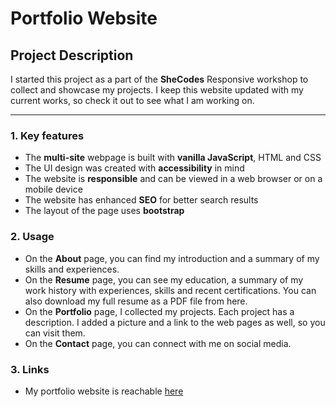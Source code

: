 # Portfolio Website

## Project Description

I started this project as a part of the **SheCodes** Responsive workshop to collect and showcase my projects. I keep this website updated with my current works, so check it out to see what I am working on.

---

### 1. Key features

* The **multi-site** webpage is built with **vanilla JavaScript**, HTML and CSS
* The UI design was created with **accessibility** in mind
* The website is **responsible** and can be viewed in a web browser or on a mobile device
* The website has enhanced **SEO** for better search results
* The layout of the page uses **bootstrap**

### 2. Usage

* On the **About** page, you can find my introduction and a summary of my skills and experiences.
* On the **Resume** page, you can see my education, a summary of my work history with experiences, skills and recent certifications. You can also download my full resume as a PDF file from here.
* On the **Portfolio** page, I collected my projects. Each project has a description. I added a picture and a link to the web pages as well, so you can visit them.
* On the **Contact** page, you can connect with me on social media.

### 3. Links

* My portfolio website is reachable [here](https://lillacsanaky.dev)
